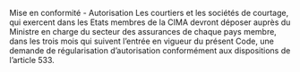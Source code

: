 Mise en conformité - Autorisation
Les courtiers et les sociétés de courtage, qui exercent dans les Etats membres de la CIMA devront déposer auprès du Ministre en charge du secteur des assurances de chaque pays membre, dans les trois mois qui suivent l’entrée en vigueur du présent Code, une demande de régularisation d’autorisation conformément aux dispositions de l’article 533.